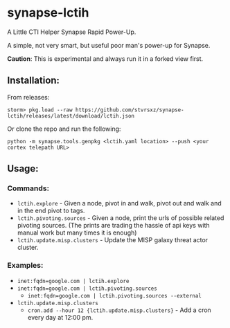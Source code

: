 # synapse-lctih

A Little CTI Helper Synapse Rapid Power-Up.

A simple, not very smart, but useful poor man's power-up for Synapse.

**Caution**: This is experimental and always run it in a forked view first.

## Installation:

From releases:

```
storm> pkg.load --raw https://github.com/stvrsxz/synapse-lctih/releases/latest/download/lctih.json
```

Or clone the repo and run the following:

```
python -m synapse.tools.genpkg <lctih.yaml location> --push <your cortex telepath URL>
```

## Usage:

### Commands:

- `lctih.explore` - Given a node, pivot in and walk, pivot out and walk and in the end pivot to tags.
- `lctih.pivoting.sources` - Given a node, print the urls of possible related pivoting sources. (The prints are trading the hassle of api keys with manual work but many times it is enough)
- `lctih.update.misp.clusters` - Update the MISP galaxy threat actor cluster.

### Examples:

- `inet:fqdn=google.com | lctih.explore`
- `inet:fqdn=google.com | lctih.pivoting.sources`
    - `inet:fqdn=google.com | lctih.pivoting.sources --external`
- `lctih.update.misp.clusters`
    - `cron.add --hour 12 {lctih.update.misp.clusters}` - Add a cron every day at 12:00 pm.





